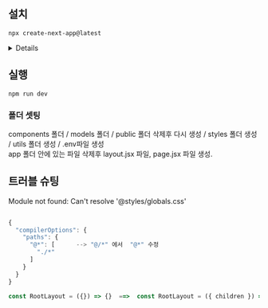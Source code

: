 ## 설치
`npx create-next-app@latest`
<details>

```js
√ What is your project named? ... next.js-project
√ Would you like to use TypeScript? ... `No` / Yes
√ Would you like to use ESLint? ... `No` / Yes
√ Would you like to use Tailwind CSS? ... No / `Yes`
√ Would you like to use `src/` directory? ... `No` / Yes
√ Would you like to use App Router? (recommended) ...`No` / Yes
√ Would you like to customize the default import alias (@ / *)? ... No / `Yes`
√ What import alias would you like configured? ... @ / *
Creating a new Next.js app in C:\Users\line\Desktop\Next.js-Project\next.js-project.

Using npm.
```
```js
`npm i bcrypt mongodb mongoose next-auth`

`npm i tailwindcss`  --> apply 에러 수정하기 위해서 설치.
확장 프로그램 `Tailwind CSS IntelliSense` 설치 후 재시작.
```
</details>

## 실행
`npm run dev`

### 폴더 셋팅
components 폴더 / models 폴더 / public 폴더 삭제후 다시 생성 / styles 폴더 생성 / utils 폴더 생성 / .env파일 생성   
app 폴더 안에 있는 파일 삭제후 layout.jsx 파일, page.jsx 파일 생성.


## 트러블 슈팅
Module not found: Can't resolve '@styles/globals.css'
```js

{
  "compilerOptions": {
    "paths": {
      "@*": [      --> "@/*" 에서  "@*" 수정
        "./*"
      ]
    }
  }
}

const RootLayout = ({}) => {}  ==>  const RootLayout = ({ children }) => {} 수정

```

